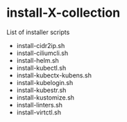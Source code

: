 # install-X-collection
List of installer scripts

- install-cidr2ip.sh
- install-ciliumcli.sh
- install-helm.sh
- install-kubectl.sh
- install-kubectx-kubens.sh
- install-kubelogin.sh
- install-kubestr.sh
- install-kustomize.sh
- install-linters.sh
- install-virtctl.sh